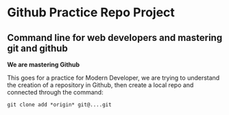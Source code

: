 # Github Practice Repo Project

## Command line for web developers and mastering git and github 

**We are mastering Github**

This goes for a practice for Modern Developer, we are trying to understand the creation of a repository in Github, then
create a local repo and connected through the command:

```
git clone add *origin* git@....git
```

